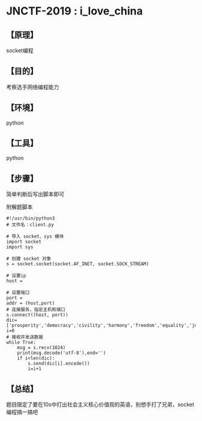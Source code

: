 # JNCTF-2019 : i_love_china

## **【原理】**

socket编程

## **【目的】**

考察选手网络编程能力

## **【环境】**

python

## **【工具】**

python

## **【步骤】**

简单判断后写出脚本即可

附解题脚本

```
#!/usr/bin/python3
# 文件名：client.py

# 导入 socket、sys 模块
import socket
import sys

# 创建 socket 对象
s = socket.socket(socket.AF_INET, socket.SOCK_STREAM) 

# 设置ip
host =

# 设置端口
port = 
addr = (host,port)
# 连接服务，指定主机和端口
s.connect((host, port))
dic=['prosperity','democracy','civility','harmony','freedom','equality','justice','rule_of_law','patriotism','dedication','integrity','friendship']
i=0
# 接收并发送数据
while True:
    msg = s.recv(1024)
    print(msg.decode('utf-8'),end='')
    if i<len(dic):
        s.send(dic[i].encode())
        i=i+1
```

## **【总结】**

题目限定了要在10s中打出社会主义核心价值观的英语，别想手打了兄弟，socket编程搞一搞吧

